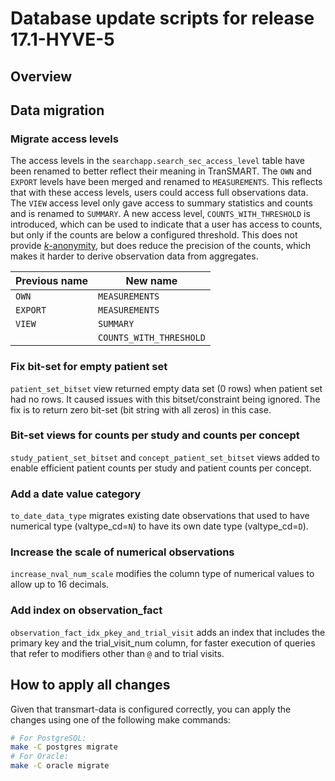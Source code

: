 Database update scripts for release 17.1-HYVE-5
========================================

Overview
--------

## Data migration

### Migrate access levels

The access levels in the `searchapp.search_sec_access_level` table have been renamed
to better reflect their meaning in TranSMART.
The `OWN` and `EXPORT` levels have been merged and renamed to `MEASUREMENTS`. This
reflects that with these access levels, users could access full observations data.
The `VIEW` access level only gave access to summary statistics and counts and is renamed
to `SUMMARY`.
A new access level, `COUNTS_WITH_THRESHOLD` is introduced, which can be used to indicate
that a user has access to counts, but only if the counts are below a configured threshold.
This does not provide [_k_-anonymity], but does reduce the precision of the counts,
which makes it harder to derive observation data from aggregates.

| Previous name | New name                |
| ------------- | ----------------------- |
| `OWN`         | `MEASUREMENTS`          |
| `EXPORT`      | `MEASUREMENTS`          |
| `VIEW`        | `SUMMARY`               |
|               | `COUNTS_WITH_THRESHOLD` |

### Fix bit-set for empty patient set

`patient_set_bitset` view returned empty data set (0 rows) when patient set had no rows.
It caused issues with this bitset/constraint being ignored.
The fix is to return zero bit-set (bit string with all zeros) in this case.

### Bit-set views for counts per study and counts per concept

`study_patient_set_bitset` and `concept_patient_set_bitset` views added to enable
efficient patient counts per study and patient counts per concept.

### Add a date value category

`to_date_data_type` migrates existing date observations that used to have numerical type (valtype_cd=`N`) to have its own date type (valtype_cd=`D`).

### Increase the scale of numerical observations

`increase_nval_num_scale` modifies the column type of numerical values to allow
up to 16 decimals.

### Add index on observation_fact

`observation_fact_idx_pkey_and_trial_visit` adds an index that includes the primary key and the trial_visit_num column,
for faster execution of queries that refer to modifiers other than `@` and to trial visits. 


## How to apply all changes

Given that transmart-data is configured correctly, you can apply the changes using one of the following make commands:

```bash
# For PostgreSQL:
make -C postgres migrate
# For Oracle:
make -C oracle migrate
```      

[_k_-anonymity]: https://en.wikipedia.org/wiki/K-anonymity
